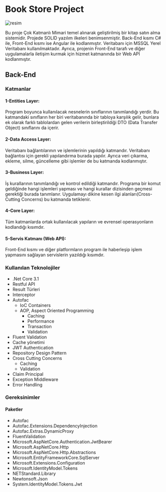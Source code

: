 # Book Store Project
![resim](https://github.com/gceylann/BookStoreProject-Backend/blob/master/WebAPI/wwwroot/Images/671822c2f63dd5f65d8fd15c9710420b.jpg)

Bu proje Çok Katmanlı Mimari temel alınarak geliştirilmiş  bir kitap satın alma sistemidir. Projede SOLID yazılım ilkeleri benimsenmiştir.
Back-End kısmı C# ile, Front-End kısmı ise Angular ile kodlanmıştır. Veritabanı için MSSQL Yerel Veritabanı kullanılmaktadır. 
Ayrıca, projenin Front-End tarafı ve diğer uygulamalarla iletişim kurmak için hizmet katmanında bir Web API kodlanmıştır.

## Back-End
### Katmanlar
#### 1-Entities Layer: 
Program boyunca kullanılacak nesnelerin sınıflarının tanımlandığı yerdir. Bu katmandaki sınıfların her biri veritabanında bir tabloya karşılık gelir, 
bunlara ek olarak farklı tablolardan gelen verilerin birleştirildiği DTO (Data Transfer Object) sınıflarını da içerir.
#### 2-Data Access Layer: 
Veritabanı bağlantılarının ve işlemlerinin yapıldığı katmandır. Veritabanı bağlantısı için gerekli yapılandırma burada yapılır. 
Ayrıca veri çıkarma, ekleme, silme, güncelleme gibi işlemler de bu katmanda kodlanmıştır.
#### 3-Business Layer: 
İş kurallarının tanımlandığı ve kontrol edildiği katmandır. Programa bir komut geldiğinde hangi işlemleri yapması ve hangi kurallar dizisinden geçmesi 
gerektiği burada tanımlanır. Uygulamayı dikine kesen ilgi alanları(Cross-Cutting Concerns) bu katmanda tetiklenir.
#### 4-Core Layer: 
Tüm katmanlarda ortak kullanılacak yapıların ve evrensel operasyonların kodlandığı kısımdır.
#### 5-Servis Katmanı (Web API): 
Front-End kısmı ve diğer platformların program ile haberleşip işlem yapmasını sağlayan servislerin yazıldığı kısımdır.

### Kullanılan Teknolojiler
* .Net Core 3.1
* Restful API
* Result Türleri
* Interceptor
* Autofac
   * IoC Containers
   * AOP, Aspect Oriented Programming
       -  Caching
       -  Performance
       -  Transaction
       -  Validation
* Fluent Validation
* Cache yönetimi
* JWT Authentication
* Repository Design Pattern
* Cross Cutting Concerns
   *  Caching
   *  Validation
* Claim Principal
* Exception Middleware
* Error Handling


### Gereksinimler
#### Paketler
- Autofac	
- Autofac.Extensions.DependencyInjection	
- Autofac.Extras.DynamicProxy	
- FluentValidation	
- Microsoft.AspNetCore.Authentication.JwtBearer	
- Microsoft.AspNetCore.Http	
- Microsoft.AspNetCore.Http.Abstractions	
- Microsoft.EntityFrameworkCore.SqlServer	
- Microsoft.Extensions.Configuration	
- Microsoft.IdentityModel.Tokens	
- NETStandard.Library	
- Newtonsoft.Json	
- System.IdentityModel.Tokens.Jwt
